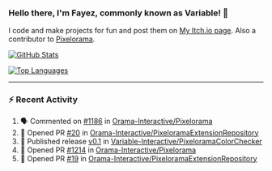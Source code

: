 ### Hello there, I'm Fayez, commonly known as Variable! 👋
I code and make projects for fun and post them on [My Itch.io page](https://variable-industries.itch.io/). Also a contributor to [Pixelorama](https://github.com/Orama-Interactive/Pixelorama).

[![GitHub Stats](https://github-readme-stats.vercel.app/api/?username=Variable-ind&show_icons=true&theme=merko)](https://github.com/anuraghazra/github-readme-stats)

[![Top Languages](https://github-readme-stats.vercel.app/api/top-langs/?username=Variable-ind&layout=compact&theme=merko)](https://github.com/anuraghazra/github-readme-stats)

---

### :zap: Recent Activity

<!--START_SECTION:activity-->
1. 🗣 Commented on [#1186](https://github.com/Orama-Interactive/Pixelorama/issues/1186#issuecomment-2786483541) in [Orama-Interactive/Pixelorama](https://github.com/Orama-Interactive/Pixelorama)
2. 💪 Opened PR [#20](https://github.com/Orama-Interactive/PixeloramaExtensionRepository/pull/20) in [Orama-Interactive/PixeloramaExtensionRepository](https://github.com/Orama-Interactive/PixeloramaExtensionRepository)
3. 🚀 Published release [v0.1](https://github.com/Variable-Interactive/PixeloramaColorChecker/releases/tag/v0.1) in [Variable-Interactive/PixeloramaColorChecker](https://github.com/Variable-Interactive/PixeloramaColorChecker)
4. 💪 Opened PR [#1214](https://github.com/Orama-Interactive/Pixelorama/pull/1214) in [Orama-Interactive/Pixelorama](https://github.com/Orama-Interactive/Pixelorama)
5. 💪 Opened PR [#19](https://github.com/Orama-Interactive/PixeloramaExtensionRepository/pull/19) in [Orama-Interactive/PixeloramaExtensionRepository](https://github.com/Orama-Interactive/PixeloramaExtensionRepository)
<!--END_SECTION:activity-->

<!--
**Variable-ind/Variable-ind** is a ✨ _special_ ✨ repository because its `README.md` (this file) appears on your GitHub profile.

Here are some ideas to get you started:
- 🌱 I’m currently studying at ...
- 🔭 I’m currently working on ...
- 👯 I’m looking to collaborate on ...
- 🤔 I’m looking for help with ...
- 💬 Ask me about ...
- 📫 How to reach me: ...
- ⚡ Fun fact: ...
-->
